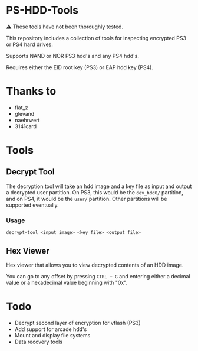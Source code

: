 # PS-HDD-Tools
:warning: These tools have not been thoroughly tested.

This repository includes a collection of tools for inspecting encrypted PS3 or PS4 hard drives.

Supports NAND or NOR PS3 hdd's and any PS4 hdd's.

Requires either the EID root key (PS3) or EAP hdd key (PS4).

# Thanks to
* flat_z
* glevand
* naehrwert
* 3141card

# Tools
## Decrypt Tool
The decryption tool will take an hdd image and a key file as input and output a decrypted user partition. On PS3, this would be the `dev_hdd0/` partition, and on PS4, it would be the `user/` partition. Other partitions will be supported eventually.
### Usage
```
decrypt-tool <input image> <key file> <output file>
```
## Hex Viewer
Hex viewer that allows you to view decrypted contents of an HDD image.

You can go to any offset by pressing `CTRL + G` and entering either a decimal value or a hexadecimal value beginning with "0x".

# Todo
- Decrypt second layer of encryption for vflash (PS3)
- Add support for arcade hdd's
- Mount and display file systems
- Data recovery tools